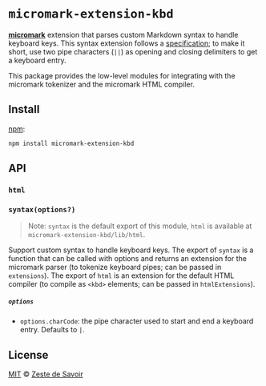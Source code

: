 # `micromark-extension-kbd`

**[micromark][]** extension that parses custom Markdown syntax to handle
keyboard keys.
This syntax extension follows a [specification][spec]; to make it short,
use two pipe characters (`||`) as opening and closing delimiters to get
a keyboard entry.

This package provides the low-level modules for integrating with the micromark
tokenizer and the micromark HTML compiler.

## Install

[npm][]:

```sh
npm install micromark-extension-kbd
```

## API

### `html`

### `syntax(options?)`

> Note: `syntax` is the default export of this module, `html` is available at
> `micromark-extension-kbd/lib/html`.

Support custom syntax to handle keyboard keys.
The export of `syntax` is a function that can be called with options and returns
an extension for the micromark parser (to tokenize keyboard pipes; can be passed
in `extensions`).
The export of `html` is an extension for the default HTML compiler (to compile
as `<kbd>` elements; can be passed in `htmlExtensions`).

##### `options`

- `options.charCode`: the pipe character used to start and end a keyboard entry. Defaults to `|`.

## License

[MIT][license] © [Zeste de Savoir][zds]

<!-- Definitions -->

[license]: LICENCE

[micromark]: https://github.com/micromark/micromark

[npm]: https://docs.npmjs.com/cli/install

[spec]: specs/extension.md

[zds]: https://zestedesavoir.com
